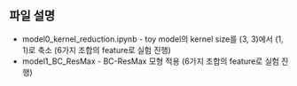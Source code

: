 
## 파일 설명

* model0_kernel_reduction.ipynb  - toy model의 kernel size를 (3, 3)에서 (1, 1)로 축소 (6가지 조합의 feature로 실험 진행)
* model1_BC_ResMax  -  BC-ResMax 모형 적용 (6가지 조합의 feature로 실험 진행)

